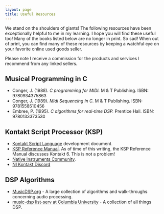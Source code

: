 ```yaml
---
layout: page
title: Useful Resources
---
```


We stand on the shoulders of giants! The following resources have been exceptionally helpful to me in my learning. I hope you will find these useful too! Many of the books listed below are no longer in print. So sad! When out of print, you can find many of these resources by keeping a watchful eye on your favorite online used goods seller.

<p class="message">
  Please note I receive a commission for the products and services I recommend from any linked sellers.
</p>

## Musical Programming in C
* Conger, J. (1988). *C programming for MIDI.* M &amp; T Publishing. ISBN: 9780934375863
* Conger, J. (1989). *Midi Sequencing in C.* M &amp; T Publishing. ISBN: 9781558510456
* Embree, P. (1995). *C algorithms for real-time DSP.* Prentice Hall. ISBN: 9780133373530

## Kontakt Script Processor (KSP)
* [Kontakt Script Language](https://www.native-instruments.com/forum/attachments/kontakt-script-language-pdf.86897/) development document.
* [KSP Reference Manual](https://www.native-instruments.com/fileadmin/ni_media/downloads/manuals/kontakt/KONTAKT_602_KSP_Reference_Manual.pdf). As of time of this writing, the KSP Reference Manual discusses Kontakt 6. This is not a problem!
* [Native Instruments Community](https://www.native-instruments.com/en/community/).
* [NI Kontakt Discord](https://discord.com/invite/rTpCcpg)

## DSP Algorithms
* [MusicDSP.org](https://MusicDSP.org) - A large collection of algorithms and walk-throughs concerning audio processing.
* [music-dsp list-serv at Columbia University](http://sites.music.columbia.edu/cmc/music-dsp/) - A collection of all things DSP.

